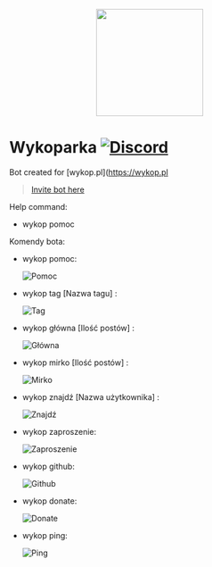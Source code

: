 <p align="center">
  <img src="https://cdn.rawgit.com/animek66/Wykoparka/master/wykoparka-icon.svg" height="192">
</p>
  
# Wykoparka [![Discord](https://discordapp.com/api/guilds/367325058353594378/embed.png)]()

Bot created for [wykop.pl](https://wykop.pl
> [Invite bot here](https://discordapp.com/oauth2/authorize?client_id=459391891687997451&permissions=2080&scope=bot)

Help command:
- wykop pomoc


Komendy bota:

- wykop pomoc:

    ![Pomoc](https://i.imgur.com/6UWfoqX.png)
- wykop tag [Nazwa tagu] :

    ![Tag](https://i.imgur.com/UIq4d1J.png)
- wykop główna [Ilość postów] :

    ![Główna](https://i.imgur.com/peqz2tS.png)
- wykop mirko [Ilość postów] :
 
    ![Mirko](https://i.imgur.com/FNpVrDY.png)
- wykop znajdź [Nazwa użytkownika] :

    ![Znajdź](https://i.imgur.com/cEh9s6C.png)
- wykop zaproszenie:

    ![Zaproszenie](https://i.imgur.com/mb7hQml.png)

- wykop github:

    ![Github](https://i.imgur.com/q8cFq5x.png)
- wykop donate:

    ![Donate](https://i.imgur.com/aZWblE4.png)
- wykop ping:

    ![Ping](https://i.imgur.com/Vos4ALH.png)

